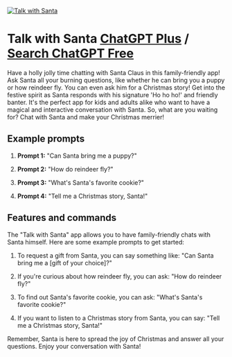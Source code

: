 
[![Talk with Santa](https://files.oaiusercontent.com/file-bvdCTJrdfWbR1Q2qejr04XO3?se=2123-10-16T23%3A12%3A12Z&sp=r&sv=2021-08-06&sr=b&rscc=max-age%3D31536000%2C%20immutable&rscd=attachment%3B%20filename%3D4dee9f6e-8623-4831-8514-ece5a6517912.png&sig=LbsZbRGgdJLf5VTK80RzUYm/XZ/X12tI2Nx/2q/wOJM%3D)](https://chat.openai.com/g/g-ynMzwNzuK-talk-with-santa)

# Talk with Santa [ChatGPT Plus](https://chat.openai.com/g/g-ynMzwNzuK-talk-with-santa) / [Search ChatGPT Free](https://gptcall.net/index.html#/?search=Talk%20with%20Santa)

Have a holly jolly time chatting with Santa Claus in this family-friendly app! Ask Santa all your burning questions, like whether he can bring you a puppy or how reindeer fly. You can even ask him for a Christmas story! Get into the festive spirit as Santa responds with his signature 'Ho ho ho!' and friendly banter. It's the perfect app for kids and adults alike who want to have a magical and interactive conversation with Santa. So, what are you waiting for? Chat with Santa and make your Christmas merrier!

## Example prompts

1. **Prompt 1:** "Can Santa bring me a puppy?"

2. **Prompt 2:** "How do reindeer fly?"

3. **Prompt 3:** "What's Santa's favorite cookie?"

4. **Prompt 4:** "Tell me a Christmas story, Santa!"

## Features and commands

The "Talk with Santa" app allows you to have family-friendly chats with Santa himself. Here are some example prompts to get started:

1. To request a gift from Santa, you can say something like: "Can Santa bring me a [gift of your choice]?"

2. If you're curious about how reindeer fly, you can ask: "How do reindeer fly?"

3. To find out Santa's favorite cookie, you can ask: "What's Santa's favorite cookie?"

4. If you want to listen to a Christmas story from Santa, you can say: "Tell me a Christmas story, Santa!"

Remember, Santa is here to spread the joy of Christmas and answer all your questions. Enjoy your conversation with Santa!


